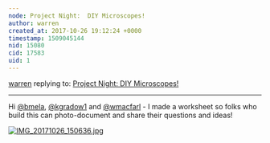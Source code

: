 ```yaml
---
node: Project Night:  DIY Microscopes!
author: warren
created_at: 2017-10-26 19:12:24 +0000
timestamp: 1509045144
nid: 15080
cid: 17583
uid: 1
---
```




[warren](../profile/warren) replying to: [Project Night:  DIY Microscopes!](../notes/partsandcrafts/10-22-2017/project-night-at-fabville-somerville-diy-microscopes)

----
Hi [@bmela](/profile/bmela), [@kgradow1](/profile/kgradow1) and [@wmacfarl](/profile/wmacfarl) - I made a worksheet so folks who build this can photo-document and share their questions and ideas!

[![IMG_20171026_150636.jpg](https://publiclab.org/system/images/photos/000/022/075/large/IMG_20171026_150636.jpg)](https://publiclab.org/system/images/photos/000/022/075/original/IMG_20171026_150636.jpg)

